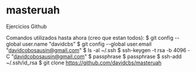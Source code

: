# masteruah
Ejercicios Github

Comandos utilizados hasta ahora (creo que estan todos):
$ git config --global user.name "davidcbs"
$ git config --global user.email "davidcobosausin@gmail.com"
$ ls -al ~/.ssh
$ ssh-keygen -t rsa -b 4096 -C "davidcobosausin@gmail.com"
$ passphrase
$ passphrase
$ ssh-add ~/.ssh/id_rsa
$ git clone https://github.com/davidcbs/masteruah
